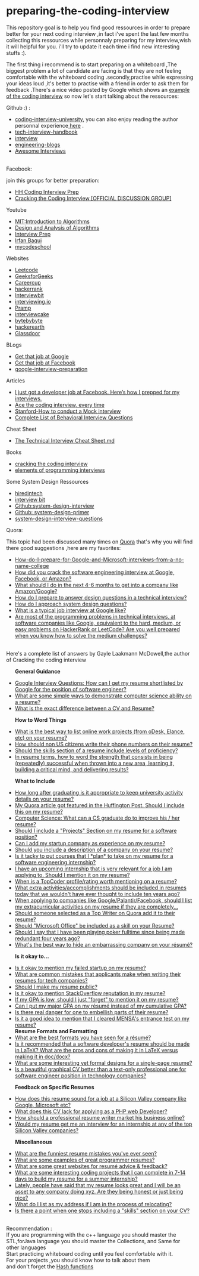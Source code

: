 # preparing-the-coding-interview
This repository goal is to help you find good ressources in order to prepare better for your next coding interview ,in fact i've spent the last few months collecting this ressources while personnaly preparing for my interview,wish it will helpful for you.
i'll try to update it each time i find new interesting stuffs :).


The first thing i recommend is to start preparing on a whiteboard ,The biggest problem a lot of candidate are  facing is that they are not feeling comfortable with the whiteboard coding .secondly,practise while expressing your ideas loud ,it's better to practise with a friend in order to ask them for feedback .There's a nice video posted by Google which shows an <a href="https://www.youtube.com/watch?v=XKu_SEDAykw&t=700s">example of the coding interview</a>
so now let's start talking about the ressources:

 Github :) :
 <ul>
<li><a href="https://github.com/jwasham/coding-interview-university">coding-interview-university</a>, you can also enjoy reading the author personnal experience<a href="https://medium.freecodecamp.org/why-i-studied-full-time-for-8-months-for-a-google-interview-cc662ce9bb13"> here</a> .</li>
<li><a href="https://github.com/yangshun/tech-interview-handbook/blob/master/preparing/cheatsheet.md">tech-interview-handbook</a></li>
 <li><a href="https://github.com/andreis/interview">interview</a></li>
 <li><a href="https://github.com/kilimchoi/engineering-blogs">engineering-blogs</a></li>
 <li><a href="https://github.com/MaximAbramchuck/awesome-interview-questions/blob/master/README.md">Awesome Interviews</a></li>
 
</ul>
<br/>
Facebook:
<p>join this groups for better preparation:</p>
<ul>
 <li><a href="https://www.facebook.com/groups/hhcodinginterviewprep/?ref=bookmarks">HH Coding Interview Prep</a></li>
 <li><a href="https://www.facebook.com/groups/ctciofficial/?ref=bookmarks">Cracking the Coding Interview [OFFICIAL DISCUSSION GROUP]</a></li>
 </ul>
Youtube
 <ul>
 <li><a href="https://ocw.mit.edu/courses/electrical-engineering-and-computer-science/6-046j-introduction-to-algorithms-sma-5503-fall-2005/index.htm">MIT:Introduction to Algorithms</a></li>
<li><a href="https://www.youtube.com/channel/UCliJsnOQEU9ZkWEE7Vtryng/videos">Design and Analysis of Algorithms</a></li>
 <li><a href="https://www.youtube.com/channel/UCILCBVnN0BAhnZuXbYLabRQ">Interview Prep</a></li>
 <li><a href="https://www.youtube.com/channel/UCYvQTh9aUgPZmVH0wNHFa1A"> Irfan Baqui</a></li>
 <li><a href="https://www.youtube.com/user/mycodeschool">mycodeschool</a></li>
 </ul>
 Websites
 <ul>
 <li><a href="https://leetcode.com/">Leetcode</a></li>
 <li><a href="https://www.geeksforgeeks.org/">GeeksforGeeks</a></li>
 <li><a href="https://www.careercup.com/">Careercup</a></li>
 <li><a href="https://www.hackerrank.com/">hackerrank</a></li>
 <li><a href="https://www.interviewbit.com/">Interviewbit</a></li>
 <li><a href="https://interviewing.io/">interviewing.io</a></li>
 <li><a href="https://www.pramp.com/#/">Pramp</a></li>
 <li><a href="https://www.interviewcake.com/">interviewcake</a></li>
 <li><a href="https://www.byte-by-byte.com/">bytebybyte</a></li>
 <li><a href="https://www.hackerearth.com/">hackerearth</a></li>
 <li><a href="/www.glassdoor.com">Glassdoor</a></href>
 </ul>
BLogs
 <ul>
 <li><a  href="http://steve-yegge.blogspot.com/2008/03/get-that-job-at-google.html">Get that job at Google</a></li>
 <li><a href="https://www.facebook.com/notes/facebook-engineering/get-that-job-at-facebook/10150964382448920">Get that job at Facebook</a></li>
 <li><a href="http://blog.gainlo.co/index.php/category/google-interview-preparation/">google-interview-preparation</a></li>
 </ul>
  Articles
 <ul>
 <li><a  href="https://medium.freecodecamp.org/software-engineering-interviews-744380f4f2af">I just got a developer job at Facebook. Here’s how I prepped for my interviews.</li>
  <li><a href="https://medium.com/@nickciubotariu/ace-the-coding-interview-every-time-d169ce1fd3fc">Ace the coding interview, every time</a></li>
 <li><a href="http://web.stanford.edu/dept/CTL/Oralcomm/Microsoft%20Word%20-%20How%20to%20Conduct%20Mock%20Interviews.pdf">Stanford-How to conduct a Mock interview </a></li>
 <li><a href="http://www.hsu.edu/Career/completelistofbehavioral.pdf">Complete List of Behavioral Interview Questions</a></li>
 </ul>
 Cheat Sheet
 <ul>
 <li><a href="https://gist.github.com/TSiege/cbb0507082bb18ff7e4b">The Technical Interview Cheat Sheet.md</a></li>
 </ul>
 Books
 <ul>
 <li><a href="https://www.amazon.com/Cracking-Coding-Interview-6th-Edition/dp/0984782850/ref=as_li_ss_tl?ie=UTF8&linkCode=sl1&tag=smartbulbre01-20&linkId=a038d912aa391d830120a58bd6cf2536">cracking the coding interview</a></li>
 <li><a href="mazon.com/Elements-Programming-Interviews-Insiders-Guide/dp/1479274836/ref=as_li_ss_tl?ie=UTF8&linkCode=sl1&tag=smartbulbre01-20&linkId=4122c143363c4988f44f7f6d9dff7158">elements of programming interviews</a></li>
 </ul>
 Some System Design Ressources
 <ul>
 <li><a href="https://www.hiredintech.com/courses/system-design">hiredintech</a></li>
 <li><a href="https://www.interviewbit.com/courses/system-design/">interview bit</a></li>
 <li><a href="https://github.com/checkcheckzz/system-design-interview">Github:system-design-interview</a></li>
 <li><a href="https://github.com/donnemartin/system-design-primer">Github: system-design-primer</a></li>
 <li><a href="http://blog.gainlo.co/index.php/category/system-design-interview-questions/">system-design-interview-questions</a></li>
 </ul>
 Quora:

<p>This topic had been discussed many times on <a href="https://www.quora.com/">Quora</a> that's why you will find there good suggestions ,here are my favorites:</p>
<ul>
<li><a href="http://qr.ae/TUp7TM"> How-do-I-prepare-for-Google-and-Microsoft-interviews-from-a-no-name-college</a></li>
 <li><a href="http://qr.ae/TUp7hX">How did you crack the software engineering interview at Google, Facebook, or Amazon?</a></li>
 <li><a href="http://qr.ae/TUp7hk">What should I do in the next 4-6 months to get into a company like Amazon/Google?</a></li>
 <li><a href="https://www.quora.com/How-do-I-prepare-to-answer-design-questions-in-a-technical-interview?srid=TJq1&share=a7953f39">How do I prepare to answer design questions in a technical interview?</a></li>
 <li><a href="https://www.quora.com/How-do-I-approach-system-design-questions/answer/Gaurav-Sen-6?share=c00faeab&srid=2k4y">How do I approach system design questions?</a></li>
 <li><a href="http://qr.ae/TUptM7">What is a typical job interview at Google like?</a></li>
 <li><a href="http://qr.ae/TUp9dT">Are most of the programming problems in technical interviews, at software companies like Google, equivalent to the hard, medium, or easy problems on HackerRank or LeetCode? Are you well prepared when you know how to solve the medium challenges?</a></li></ul>
 <br/>
 Here's a complete list of answers by  Gayle Laakmann McDowell,the author of Cracking the coding interview <br/>
 <ul>
  
  <B>General Guidance</B>
<li><a href="https://www.quora.com/How-can-I-get-my-resume-shortlisted-by-Google-for-the-position-of-software-engineer-Can-someone-tell-me-about-the-technical-achievements-or-any-other-details-that-Google-looks-for-on-a-resume/answer/Gayle-Laakmann-McDowell">Google Interview Questions: How can I get my resume shortlisted by Google for the position of software engineer?</a></li>
<li><a href="https://www.quora.com/What-are-some-simple-ways-to-demonstrate-computer-science-ability-on-a-resume/answer/Gayle-Laakmann-McDowell">What are some simple ways to demonstrate computer science ability on a resume?</a></li>
<li><a href="https://www.quora.com/What-is-the-difference-between-CV-and-resume-2/answer/Gayle-Laakmann-McDowell">What is the exact difference between a CV and Resume?</a></li>

<b>How to Word Things</b>
<li><a href="https://www.quora.com/What-is-the-best-way-to-list-online-work-projects-from-oDesk-Elance-etc-on-your-resume/answer/Gayle-Laakmann-McDowell">What is the best way to list online work projects (from oDesk, Elance, etc) on your resume?</a></li>
<li><a href="https://www.quora.com/How-should-non-US-citizens-write-their-phone-numbers-on-their-resume/answer/Gayle-Laakmann-McDowell">How should non US citizens write their phone numbers on their resume?</a></li>
<li><a href="https://www.quora.com/Should-the-skills-section-of-a-resume-include-levels-of-proficiency/answer/Gayle-Laakmann-McDowell">Should the skills section of a resume include levels of proficiency?</a></li>
<li><a href="https://www.quora.com/In-resume-terms-how-should-I-word-the-strength-that-consists-of-repeatedly-being-successful-when-thrown-into-a-new-area-learning-it-building-with-a-critical-mind-and-delivering-results/answer/Gayle-Laakmann-McDowell">In resume terms, how to word the strength that consists in being (repeatedly) successful when thrown into a new area, learning it, building a critical mind, and delivering results?</a></li>

<b>What to Include</b>
<li><a href="https://www.quora.com/How-long-after-graduating-is-it-appropriate-to-keep-university-activity-details-on-your-resume/answer/Gayle-Laakmann-McDowell">How long after graduating is it appropriate to keep university activity details on your resume?</a></li>
<li><a href="https://www.quora.com/My-Quora-article-got-featured-in-the-Huffington-Post-Should-I-include-this-on-my-r%C3%A9sum%C3%A9/answer/Gayle-Laakmann-McDowell">My Quora article got featured in the Huffington Post. Should I include this on my resume?</a></li>
<li><a href="https://www.quora.com/What-can-a-computer-science-graduate-do-to-improve-his-her-resume-as-projects-done-by-most-of-the-students-are-more-or-less-academic-projects-with-common-standards-across-different-universities/answer/Gayle-Laakmann-McDowell">Computer Science: What can a CS graduate do to improve his / her resume?</a></li>
<li><a href="https://www.quora.com/Should-I-include-a-Projects-Section-on-my-resume-for-a-software-position-As-a-student-under-what-circumstance-should-I-list-them-and-when-shouldnt-I/answer/Gayle-Laakmann-McDowell">Should I include a "Projects" Section on my resume for a software position?</a></li>
<li><a href="https://www.quora.com/Can-I-add-my-startup-company-as-experience-on-my-resume-I-am-the-CEO-Will-this-experience-be-considered-in-applying-for-a-job-or-an-MBA-course/answer/Gayle-Laakmann-McDowell">Can I add my startup company as experience on my resume?</a></li>
<li><a href="https://www.quora.com/Should-you-include-a-description-of-a-company-on-your-resume/answer/Gayle-Laakmann-McDowell">Should you include a description of a company on your resume?</a></li>
<li><a href="https://www.quora.com/Is-it-tacky-to-put-courses-that-I-*plan*-to-take-on-my-resume-for-a-software-engineering-internship/answer/Gayle-Laakmann-McDowell">Is it tacky to put courses that I *plan* to take on my resume for a software engineering internship?</a></li>
<li><a href="https://www.quora.com/I-have-an-upcoming-internship-that-is-very-relevant-for-a-job-I-am-applying-to-Should-I-mention-it-on-my-resume/answer/Gayle-Laakmann-McDowell">I have an upcoming internship that is very relevant for a job I am applying to. Should I mention it on my resume?</a></li>
<li><a href="https://www.quora.com/When-is-a-TopCoder-profile-rating-worth-mentioning-on-a-resume/answer/Gayle-Laakmann-McDowell">When is a TopCoder profile/rating worth mentioning on a resume?</a></li>
<li><a href="https://www.quora.com/What-extra-activities-accomplishments-should-be-included-in-resumes-today-that-we-wouldnt-have-ever-thought-to-include-ten-years-ago/answer/Gayle-Laakmann-McDowell">What extra activities/accomplishments should be included in resumes today that we wouldn't have ever thought to include ten years ago?</a></li>
<li><a href="https://www.quora.com/Hiring/When-applying-to-companies-like-Google-Palantir-Facebook-should-I-list-my-extracurricular-activities-on-my-resume-if-they-are-completely-irrelevant/answer/Gayle-Laakmann-McDowell?share=1&srid=ptnX">When applying to companies like Google/Palantir/Facebook, should I list my extracurricular activities on my resume if they are completely...</a></li>
<li><a href="https://www.quora.com/Top-Writers-Quora-program/Should-someone-selected-as-a-Top-Writer-on-Quora-add-it-to-their-resume/answer/Gayle-Laakmann-McDowell?share=1&srid=ptnX">Should someone selected as a Top Writer on Quora add it to their resume?</a></li>
<li><a href="https://www.quora.com/R%C3%A9sum%C3%A9s-and-CVs/Should-Microsoft-Office-be-included-as-a-skill-on-your-resume/answer/Gayle-Laakmann-McDowell?share=1&srid=ptnX">Should "Microsoft Office" be included as a skill on your Resume?</a></li>
<li><a href="https://www.quora.com/R%C3%A9sum%C3%A9s-and-CVs/Should-I-say-that-I-have-been-playing-poker-fulltime-since-being-made-redundant-four-years-ago/answer/Gayle-Laakmann-McDowell?share=1&srid=ptnX">Should I say that I have been playing poker fulltime since being made redundant four years ago?</a></li>
<li><a href="https://www.quora.com/Whats-the-best-way-to-hide-an-embarrassing-company-on-your-r%C3%A9sum%C3%A9/answer/Gayle-Laakmann-McDowell">What's the best way to hide an embarrassing company on your résumé?</a></li>

<b>Is it okay to...</b>
<li><a href="https://www.quora.com/Is-it-okay-to-mention-Stack-Overflow-reputation-points-in-my-resume/answer/Gayle-Laakmann-McDowell">Is it okay to mention my failed startup on my resume?</a></li>
<li><a href="https://www.quora.com/What-are-common-mistakes-that-applicants-make-when-writing-their-resumes-for-tech-companies-mainly-for-software-engineering-positions/answer/Gayle-Laakmann-McDowell">What are common mistakes that applicants make when writing their resumes for tech companies?</a></li>
<li><a href="https://www.quora.com/Should-I-make-my-resume-public/answer/Gayle-Laakmann-McDowell">Should I make my resume public?</a></li>
<li><a href="https://www.quora.com/Is-it-okay-to-mention-Stack-Overflow-reputation-points-in-my-resume/answer/Gayle-Laakmann-McDowell">Is it okay to mention StackOverflow reputation in my resume?</a></li>
<li><a href="https://www.quora.com/If-my-GPA-is-low-should-I-remove-it-from-my-resume/answer/Gayle-Laakmann-McDowell">If my GPA is low, should I just "forget" to mention it on my resume?</a></li>
<li><a href="https://www.quora.com/Can-I-put-my-major-GPA-on-my-resume-instead-of-my-cumulative-GPA/answer/Gayle-Laakmann-McDowell">Can I put my major GPA on my résumé instead of my cumulative GPA?</a></li>
<li><a href="https://www.quora.com/Is-there-real-danger-for-one-to-embellish-parts-of-their-resume/answer/Gayle-Laakmann-McDowell?share=1&srid=ptnX">Is there real danger for one to embellish parts of their resume?</a></li>
<li><a href="https://www.quora.com/Career-Advice/Is-it-a-good-idea-to-mention-that-I-cleared-Mensas-entrance-test-on-my-resume/answer/Gayle-Laakmann-McDowell?share=1&srid=ptnX">Is it a good idea to mention that I cleared MENSA's entrance test on my resume?</a></li>
<b>Resume Formats and Formatting</b>
<li><a href="https://www.quora.com/What-are-the-best-formats-for-a-resume/answer/Gayle-Laakmann-McDowell">What are the best formats you have seen for a résumé?</a></li>
<li><a href="https://www.quora.com/Is-it-recommended-that-a-software-developers-resume-should-be-made-in-LaTeX/answer/Gayle-Laakmann-McDowell">Is it recommended that a software developer's resume should be made in LaTeX? What are the pros and cons of making it in LaTeX versus making it in doc/docx?</a></li>
<li><a href="https://www.quora.com/What-are-some-interesting-yet-formal-designs-for-a-single-page-resume/answer/Gayle-Laakmann-McDowell">What are some interesting yet formal designs for a single-page resume?</a></li>
<li><a href="https://www.quora.com/R%C3%A9sum%C3%A9s-and-CVs/Is-a-beautiful-graphical-CV-better-than-a-text-only-professional-one-for-a-software-engineering-position-in-technology-companies-Are-they-considered-as-unprofessional/answer/Gayle-Laakmann-McDowell?share=1&srid=ptnX">Is a beautiful graphical CV better than a text-only professional one for software engineer position in technology companies?</a></li>

<b>Feedback on Specific Resumes</b>
<li><a href="https://www.quora.com/How-does-this-resume-sound-for-a-job-at-a-Silicon-Valley-company-like-Google-and-Microsoft/answer/Gayle-Laakmann-McDowell">How does this resume sound for a job at a Silicon Valley company like Google, Microsoft etc?</a></li>
<li><a href="https://www.quora.com/What-does-this-CV-lack-for-applying-as-a-PHP-web-Developer/answer/Gayle-Laakmann-McDowell">What does this CV lack for applying as a PHP web Developer?</a></li>
<li><a href="https://www.quora.com/How-should-a-professional-resume-writer-market-his-business-online/answer/Gayle-Laakmann-McDowell">How should a professional resume writer market his business online?</a></li>
<li><a href="https://www.quora.com/Would-my-resume-get-me-an-interview-for-an-internship-at-any-of-the-top-Silicon-Valley-companies">Would my resume get me an interview for an internship at any of the top Silicon Valley companies?</a></li>

<b>Miscellaneous</b>
<li><a href="https://www.quora.com/What-are-the-funniest-resume-mistakes-youve-ever-seen/answer/Gayle-Laakmann-McDowell">What are the funniest resume mistakes you've ever seen?</a></li>
<li><a href="https://www.quora.com/What-are-some-examples-of-great-programmer-resumes/answer/Gayle-Laakmann-McDowell">What are some examples of great programmer resumes?</a></li>
<li><a href="https://www.quora.com/What-are-some-great-websites-for-resum%C3%A9-advice-feedback-1/answer/Gayle-Laakmann-McDowell">What are some great websites for resumé advice & feedback?</a></li>
<li><a href="https://www.quora.com/What-are-some-interesting-coding-projects-that-I-can-complete-in-7-14-days-to-build-my-resume-for-a-summer-internship/answer/Gayle-Laakmann-McDowell">What are some interesting coding projects that I can complete in 7-14 days to build my resume for a summer internship?</li>
<li><a href="https://www.quora.com/Lately-people-have-said-that-my-resume-looks-great-and-I-will-be-an-asset-to-any-company-doing-xyz-Are-they-being-honest-or-just-being-nice/answer/Gayle-Laakmann-McDowell">Lately, people have said that my resume looks great and I will be an asset to any company doing xyz. Are they being honest or just being nice?</a></li>
<li><a href="https://www.quora.com/R%C3%A9sum%C3%A9s-and-CVs/What-do-I-list-as-my-address-if-I-am-in-the-process-of-relocating/answer/Gayle-Laakmann-McDowell?share=1&srid=ptnX">What do I list as my address if I am in the process of relocating?</a></li>
<li><a href="https://www.quora.com/R%C3%A9sum%C3%A9s-and-CVs/Is-there-a-point-when-one-stops-including-a-skills-section-on-your-CV-Or-should-this-section-always-be-there/answer/Gayle-Laakmann-McDowell?share=1&srid=ptnX">Is there a point when one stops including a "skills" section on your CV?</a></li>
 
</ul>
<br/>
  Recommendation :<br/>
 If you are programming with the c++ language you should master the STL,forJava language you should master the Collections, and Same for other languages<br/>
Start practicing whiteboard coding until you feel comfortable with it.</br>
For your projects ,you should know how  to talk about them </br>
and don't forget the <a href="http://www.cse.yorku.ca/~oz/hash.html">Hash functions</a></li>

